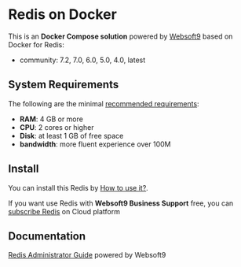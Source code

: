 # Redis on Docker  

This is an **Docker Compose solution** powered by [Websoft9](https://www.websoft9.com) based on Docker for Redis:


 - community:  7.2, 7.0, 6.0, 5.0, 4.0, latest


## System Requirements

The following are the minimal [recommended requirements](https://redis.io/topics/config):

* **RAM**: 4 GB or more
* **CPU**: 2 cores or higher
* **Disk**: at least 1 GB of free space
* **bandwidth**: more fluent experience over 100M  

## Install

You can install this Redis by [How to use it?](https://github.com/Websoft9/docker-library#how-to-use-it).   

If you want use Redis with **Websoft9 Business Support** free, you can [subscribe Redis](https://www.websoft9.com/apps) on Cloud platform

## Documentation

[Redis Administrator Guide](https://support.websoft9.com/docs/redis) powered by Websoft9